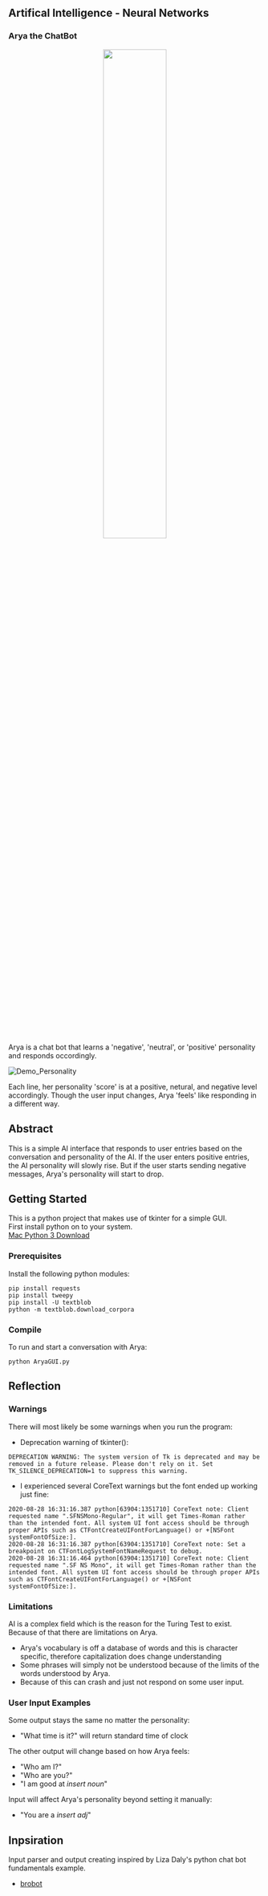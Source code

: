 ## Artifical Intelligence - Neural Networks

### Arya the ChatBot

<div align="center">
<img src="https://github.com/athom031/Artificial_Intelligence/blob/master/AryaBot/demo_img/aryaWanderer.jpg" width = "50%"/> 
</div><br/>

Arya is a chat bot that learns a 'negative', 'neutral', or 'positive' personality and responds occordingly. <br/>

![Demo_Personality](https://github.com/athom031/Artificial_Intelligence/blob/master/AryaBot/demo_img/aryaSoccer.png)
<br/>

Each line, her personality 'score' is at a positive, netural, and negative level accordingly. Though the user input changes, Arya 'feels' like responding in a different way.

## Abstract

This is a simple AI interface that responds to user entries based on the conversation and personality of the AI. If the user enters positive entries, the AI personality will slowly rise. But if the user starts sending negative messages, Arya's personality will start to drop.


## Getting Started

This is a python project that makes use of tkinter for a simple GUI.<br/>
First install python on to your system. <br/>
[Mac Python 3 Download](https://opensource.com/article/19/5/python-3-default-mac#what-to-do)


### Prerequisites

Install the following python modules:
```
pip install requests
pip install tweepy
pip install -U textblob
python -m textblob.download_corpora
```
### Compile

To run and start a conversation with Arya:
```
python AryaGUI.py
```	
## Reflection

### Warnings

There will most likely be some warnings when you run the program:
* Deprecation warning of tkinter():
```
DEPRECATION WARNING: The system version of Tk is deprecated and may be removed in a future release. Please don't rely on it. Set TK_SILENCE_DEPRECATION=1 to suppress this warning.
```
* I experienced several CoreText warnings but the font ended up working just fine:
```
2020-08-28 16:31:16.387 python[63904:1351710] CoreText note: Client requested name ".SFNSMono-Regular", it will get Times-Roman rather than the intended font. All system UI font access should be through proper APIs such as CTFontCreateUIFontForLanguage() or +[NSFont systemFontOfSize:].
2020-08-28 16:31:16.387 python[63904:1351710] CoreText note: Set a breakpoint on CTFontLogSystemFontNameRequest to debug.
2020-08-28 16:31:16.464 python[63904:1351710] CoreText note: Client requested name ".SF NS Mono", it will get Times-Roman rather than the intended font. All system UI font access should be through proper APIs such as CTFontCreateUIFontForLanguage() or +[NSFont systemFontOfSize:].
```
### Limitations

AI is a complex field which is the reason for the Turing Test to exist. <br/>
Because of that there are limitations on Arya.

* Arya's vocabulary is off a database of words and this is character specific, therefore capitalization does change understanding
* Some phrases will simply not be understood because of the limits of the words understood by Arya.
* Because of this can crash and just not respond on some user input.

### User Input Examples

Some output stays the same no matter the personality:
* "What time is it?" will return standard time of clock <br/>

The other output will change based on how Arya feels:
* "Who am I?"
* "Who are you?"
* "I am good at _insert noun_" <br/>

Input will affect Arya's personality beyond setting it manually:
* "You are a _insert adj_"

## Inpsiration

Input parser and output creating inspired by Liza Daly's python chat bot fundamentals example.
* [brobot](https://github.com/lizadaly/brobot)
